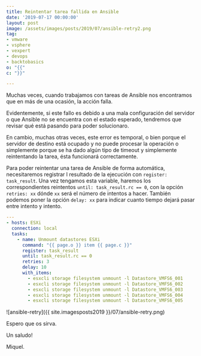 ```yaml
---
title: Reintentar tarea fallida en Ansible
date: '2019-07-17 00:00:00'
layout: post
image: /assets/images/posts/2019/07/ansible-retry2.png
tag:
- vmware
- vsphere
- vexpert
- devops
- backtobasics
o: "{{"
c: "}}"

---
```


Muchas veces, cuando trabajamos con tareas de Ansible nos encontramos que en más de una ocasión, la acción falla.

Evidentemente, si este fallo es debido a una mala configuración del servidor o que Ansible no se encuentra con el estado esperado, tendremos que revisar qué está pasando para poder solucionaro.

En cambio, muchas otras veces, este error es temporal, o bien porque el servidor de destino está ocupado y no puede procesar la operación o simplemente porque se ha dado algún tipo de timeout y simplemente reintentando la tarea, ésta funcionará correctamente.

Para poder reintentar una tarea de Ansible de forma automática, necesitaremos registrar l resultado de la ejecución con `register: task_result`. Una vez tengamos esta variable, haremos los correspondientes reintentos `until: task_result.rc == 0`, con la opción `retries: xx` dónde `xx` será el número de intentos a hacer. También podemos poner la opción `delay: xx` para indicar cuanto tiempo dejará pasar entre intento y intento.

```yaml
---
- hosts: ESXi
  connection: local
  tasks:
    - name: Unmount datastores ESXi
      command: "{{ page.o }} item {{ page.c }}"
      register: task_result
      until: task_result.rc == 0
      retries: 3
      delay: 10
      with_items:
        - esxcli storage filesystem unmount -l Datastore_VMFS6_001
        - esxcli storage filesystem unmount -l Datastore_VMFS6_002
        - esxcli storage filesystem unmount -l Datastore_VMFS6_003
        - esxcli storage filesystem unmount -l Datastore_VMFS6_004
        - esxcli storage filesystem unmount -l Datastore_VMFS6_005

```


![ansible-retry]({{ site.imagesposts2019 }}/07/ansible-retry.png)


Espero que os sirva.

Un saludo!

Miquel.


